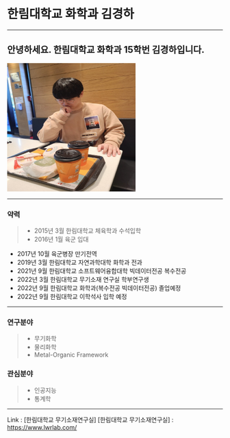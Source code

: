 # 한림대학교 화학과 김경하




---
## 안녕하세요. 한림대학교 화학과 15학번 김경하입니다.
<img src =KakaoTalk_20220611_195952036.jpg height =300 width =300>

---

### 약력

> * 2015년 3월 한림대학교 체육학과 수석입학
>* 2016년 1월 육군 입대
* 2017년 10월 육군병장 만기전역
* 2019년 3월 한림대학교 자연과학대학 화학과 전과
* 2021년 9월 한림대학교 소프트웨어융합대학 빅데이터전공 복수전공
* 2022년 3월 한림대학교 무기소재 연구실 학부연구생
* 2022년 9월 한림대학교 화학과(복수전공 빅데이터전공) 졸업예정
* 2022년 9월 한림대학교 이학석사 입학 예정

---

### 연구분야   
> * 무기화학
> * 물리화학
> * Metal-Organic Framework

### 관심분야   
> * 인공지능
> * 통계학 


--------

Link : [한림대학교 무기소재연구실]
[한림대학교 무기소재연구실] : https://www.lwrlab.com/
